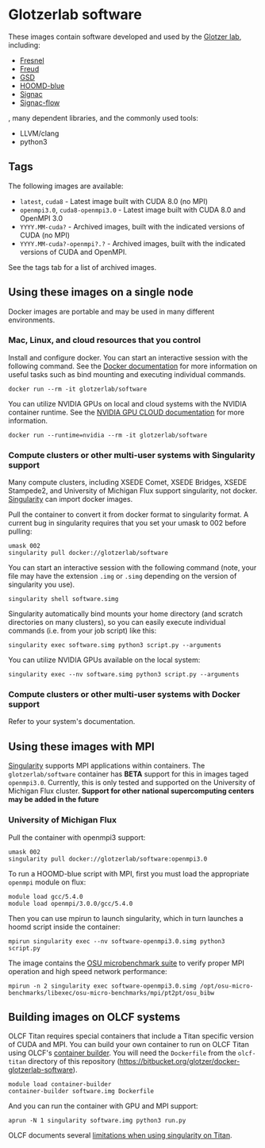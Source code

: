 # Glotzerlab software

These images contain software developed and used by the [Glotzer lab](http://glotzerlab.engin.umich.edu/home/),
including:

  * [Fresnel](https://bitbucket.org/glotzer/fresnel)
  * [Freud](https://bitbucket.org/glotzer/freud)
  * [GSD](https://bitbucket.org/glotzer/gsd)
  * [HOOMD-blue](http://glotzerlab.engin.umich.edu/hoomd-blue/)
  * [Signac](http://signac.io)
  * [Signac-flow](http://signac.io)

, many dependent libraries, and the commonly used tools:

  * LLVM/clang
  * python3

## Tags

The following images are available:

  * ``latest``, ``cuda8`` - Latest image built with CUDA 8.0 (no MPI)
  * ``openmpi3.0``, ``cuda8-openmpi3.0`` - Latest image built with CUDA 8.0 and OpenMPI 3.0
  * ``YYYY.MM-cuda?`` - Archived images, built with the indicated versions of CUDA (no MPI)
  * ``YYYY.MM-cuda?-openmpi?.?`` - Archived images, built with the indicated versions of CUDA and OpenMPI.

See the tags tab for a list of archived images.

## Using these images on a single node

Docker images are portable and may be used in many different environments.

### Mac, Linux, and cloud resources that you control

Install and configure docker. You can start an interactive session with the following command. See the
[Docker documentation](https://docs.docker.com/) for more information on useful tasks such as bind mounting and
executing individual commands.

    docker run --rm -it glotzerlab/software

You can utilize NVIDIA GPUs on local and cloud systems with the NVIDIA container runtime. See the [NVIDIA
GPU CLOUD documentation](http://docs.nvidia.com/ngc/index.html#ngc-with-nvidia-titan-pcs) for more information.

    docker run --runtime=nvidia --rm -it glotzerlab/software

### Compute clusters or other multi-user systems with Singularity support

Many compute clusters, including XSEDE Comet, XSEDE Bridges, XSEDE Stampede2, and University of Michigan Flux support
singularity, not docker. [Singularity](http://singularity.lbl.gov/) can import docker images.

Pull the container to convert it from docker format to singularity format. A current bug in singularity requires that
you set your umask to 002 before pulling:

    umask 002
    singularity pull docker://glotzerlab/software

You can start an interactive session with the following command (note, your file may have the extension ``.img`` or
``.simg`` depending on the version of singularity you use).

    singularity shell software.simg

Singularity automatically bind mounts your home directory (and scratch directories on many clusters), so you can easily
execute individual commands (i.e. from your job script) like this:

    singularity exec software.simg python3 script.py --arguments

You can utilize NVIDIA GPUs available on the local system:

    singularity exec --nv software.simg python3 script.py --arguments

### Compute clusters or other multi-user systems with Docker support

Refer to your system's documentation.

## Using these images with MPI

[Singularity](http://singularity.lbl.gov/) supports MPI applications within containers. The ``glotzerlab/software``
container has **BETA** support for this in images taged ``openmpi3.0``. Currently, this is only tested and supported
on the University of Michigan Flux cluster. **Support for other national supercomputing centers may be added in the
future**

### University of Michigan Flux

Pull the container with openmpi3 support:

    umask 002
    singularity pull docker://glotzerlab/software:openmpi3.0

To run a HOOMD-blue script with MPI, first you must load the appropriate ``openmpi`` module on flux:

    module load gcc/5.4.0
    module load openmpi/3.0.0/gcc/5.4.0

Then you can use mpirun to launch singularity, which in turn launches a hoomd script inside the container:

    mpirun singularity exec --nv software-openmpi3.0.simg python3 script.py

The image contains the [OSU microbenchmark suite](http://mvapich.cse.ohio-state.edu/benchmarks/) to verify proper MPI
operation and high speed network performance:

    mpirun -n 2 singularity exec software-openmpi3.0.simg /opt/osu-micro-benchmarks/libexec/osu-micro-benchmarks/mpi/pt2pt/osu_bibw

## Building images on OLCF systems

OLCF Titan requires special containers that include a Titan specific version of CUDA and MPI. You can build your own
container to run on OLCF Titan using OLCF's [container builder](https://www.olcf.ornl.gov/container-builder/). You will
need the ``Dockerfile`` from the ``olcf-titan`` directory of this repository
(https://bitbucket.org/glotzer/docker-glotzerlab-software).

    module load container-builder
    container-builder software.img Dockerfile

And you can run the container with GPU and MPI support:

    aprun -N 1 singularity software.img python3 run.py

OLCF documents several [limitations when using singularity on Titan](https://www.olcf.ornl.gov/software-containers-on-titan/).

